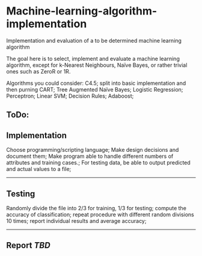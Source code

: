 # Machine-learning-algorithm-implementation
Implementation and evaluation of a to be determined machine learning algorithm

The goal here is to select, implement and evaluate a machine learning algorithm, except for k-Nearest Neighbours, Naïve Bayes, or rather trivial ones such as ZeroR or 1R.

Algorithms you could consider:
C4.5; split into basic implementation and then purning 
CART; 
Tree Augmented Naïve Bayes; 
Logistic Regression; 
Perceptron; 
Linear SVM; 
Decision Rules; 
Adaboost;

ToDo:
----------------------------------------
Implementation
----------------------------------------
Choose programming/scripting language;
Make design decisions and document them;
Make program able to handle different numbers of attributes and training cases.;
For testing data, be able to output predicted and actual values to a file;

---------------------------------------
Testing
---------------------------------------
Randomly divide the file into 2/3 for training, 1/3 for testing;
compute the accuracy of classification;
repeat procedure with different random divisions 10 times;
report individual results and average accuracy;

---------------------------------------
Report *TBD*
---------------------------------------
